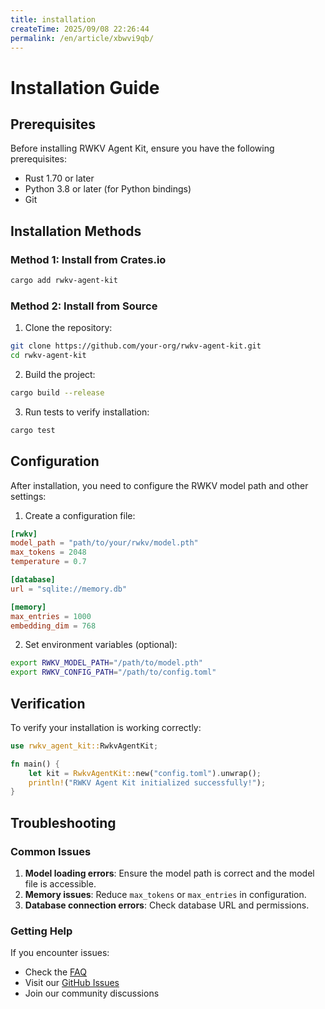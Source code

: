 ```yaml
---
title: installation
createTime: 2025/09/08 22:26:44
permalink: /en/article/xbwvi9qb/
---
```

# Installation Guide

## Prerequisites

Before installing RWKV Agent Kit, ensure you have the following prerequisites:

- Rust 1.70 or later
- Python 3.8 or later (for Python bindings)
- Git

## Installation Methods

### Method 1: Install from Crates.io

```bash
cargo add rwkv-agent-kit
```

### Method 2: Install from Source

1. Clone the repository:
```bash
git clone https://github.com/your-org/rwkv-agent-kit.git
cd rwkv-agent-kit
```

2. Build the project:
```bash
cargo build --release
```

3. Run tests to verify installation:
```bash
cargo test
```

## Configuration

After installation, you need to configure the RWKV model path and other settings:

1. Create a configuration file:
```toml
[rwkv]
model_path = "path/to/your/rwkv/model.pth"
max_tokens = 2048
temperature = 0.7

[database]
url = "sqlite://memory.db"

[memory]
max_entries = 1000
embedding_dim = 768
```

2. Set environment variables (optional):
```bash
export RWKV_MODEL_PATH="/path/to/model.pth"
export RWKV_CONFIG_PATH="/path/to/config.toml"
```

## Verification

To verify your installation is working correctly:

```rust
use rwkv_agent_kit::RwkvAgentKit;

fn main() {
    let kit = RwkvAgentKit::new("config.toml").unwrap();
    println!("RWKV Agent Kit initialized successfully!");
}
```

## Troubleshooting

### Common Issues

1. **Model loading errors**: Ensure the model path is correct and the model file is accessible.
2. **Memory issues**: Reduce `max_tokens` or `max_entries` in configuration.
3. **Database connection errors**: Check database URL and permissions.

### Getting Help

If you encounter issues:
- Check the [FAQ](./faq.md)
- Visit our [GitHub Issues](https://github.com/your-org/rwkv-agent-kit/issues)
- Join our community discussions